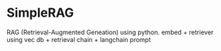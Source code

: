 # SimpleRAG
RAG (Retrieval-Augmented Geneation) using python. embed + retriever using vec db + retrieval chain + langchain prompt
